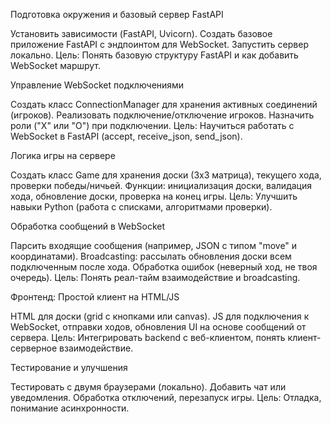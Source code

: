 Подготовка окружения и базовый сервер FastAPI

Установить зависимости (FastAPI, Uvicorn).
Создать базовое приложение FastAPI с эндпоинтом для WebSocket.
Запустить сервер локально.
Цель: Понять базовую структуру FastAPI и как добавить WebSocket маршрут.


Управление WebSocket подключениями

Создать класс ConnectionManager для хранения активных соединений (игроков).
Реализовать подключение/отключение игроков.
Назначить роли ("X" или "O") при подключении.
Цель: Научиться работать с WebSocket в FastAPI (accept, receive_json, send_json).


Логика игры на сервере

Создать класс Game для хранения доски (3x3 матрица), текущего хода, проверки победы/ничьей.
Функции: инициализация доски, валидация хода, обновление доски, проверка на конец игры.
Цель: Улучшить навыки Python (работа с списками, алгоритмами проверки).


Обработка сообщений в WebSocket

Парсить входящие сообщения (например, JSON с типом "move" и координатами).
Broadcasting: рассылать обновления доски всем подключенным после хода.
Обработка ошибок (неверный ход, не твоя очередь).
Цель: Понять реал-тайм взаимодействие и broadcasting.


Фронтенд: Простой клиент на HTML/JS

HTML для доски (grid с кнопками или canvas).
JS для подключения к WebSocket, отправки ходов, обновления UI на основе сообщений от сервера.
Цель: Интегрировать backend с веб-клиентом, понять клиент-серверное взаимодействие.


Тестирование и улучшения

Тестировать с двумя браузерами (локально).
Добавить чат или уведомления.
Обработка отключений, перезапуск игры.
Цель: Отладка, понимание асинхронности.
